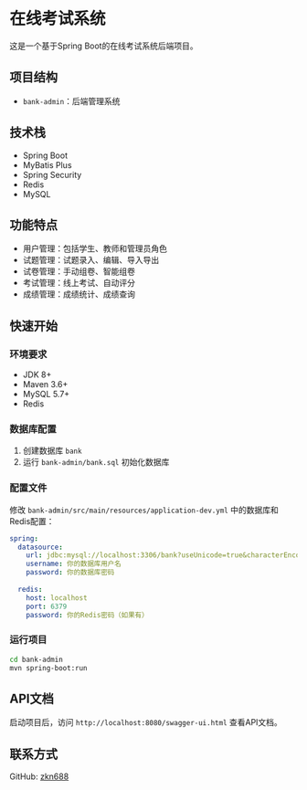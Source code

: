 # 在线考试系统

这是一个基于Spring Boot的在线考试系统后端项目。

## 项目结构

- `bank-admin`：后端管理系统

## 技术栈

- Spring Boot
- MyBatis Plus
- Spring Security
- Redis
- MySQL

## 功能特点

- 用户管理：包括学生、教师和管理员角色
- 试题管理：试题录入、编辑、导入导出
- 试卷管理：手动组卷、智能组卷
- 考试管理：线上考试、自动评分
- 成绩管理：成绩统计、成绩查询

## 快速开始

### 环境要求

- JDK 8+
- Maven 3.6+
- MySQL 5.7+
- Redis

### 数据库配置

1. 创建数据库 `bank`
2. 运行 `bank-admin/bank.sql` 初始化数据库

### 配置文件

修改 `bank-admin/src/main/resources/application-dev.yml` 中的数据库和Redis配置：

```yaml
spring:
  datasource:
    url: jdbc:mysql://localhost:3306/bank?useUnicode=true&characterEncoding=utf-8&serverTimezone=Asia/Shanghai
    username: 你的数据库用户名
    password: 你的数据库密码
  
  redis:
    host: localhost
    port: 6379
    password: 你的Redis密码（如果有）
```

### 运行项目

```bash
cd bank-admin
mvn spring-boot:run
```

## API文档

启动项目后，访问 `http://localhost:8080/swagger-ui.html` 查看API文档。

## 联系方式

GitHub: [zkn688](https://github.com/zkn688) 